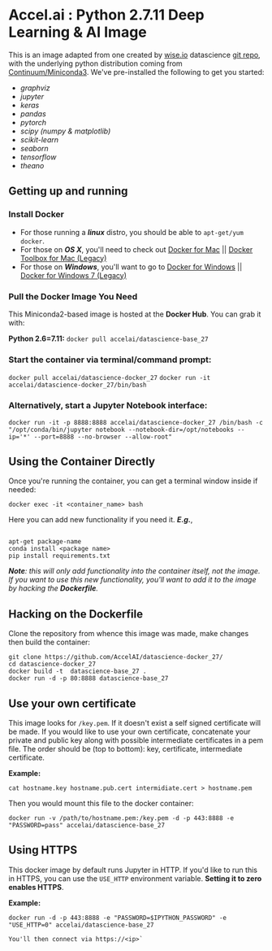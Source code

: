 # Accel.ai : Python 2.7.11 Deep Learning & AI  Image

This is an image adapted from one created by [wise.io](http://wise.io) datascience [git repo](https://github.com/wiseio/datascience-docker), with the underlying python distribution coming from [Continuum/Miniconda3](http://continuum.io).  We've pre-installed the following to get you started:

  - _graphviz_ 
  - _jupyter_ 
  - _keras_ 
  - _pandas_ 
  - _pytorch_ 
  - _scipy (numpy & matplotlib)_
  - _scikit-learn_ 
  - _seaborn_ 
  - _tensorflow_ 
  - _theano_ 


## Getting up and running

### Install Docker

 - For those running a **_linux_** distro, you should be able to `apt-get/yum docker`. 
 - For those on **_OS X_**, you'll need to check out [Docker for Mac](https://www.docker.com/docker-mac) || [Docker Toolbox for Mac (Legacy)](https://docs.docker.com/toolbox/toolbox_install_mac/) 
 - For those on **_Windows_**, you'll want to go to [Docker for Windows](https://www.docker.com/docker-windows) || [Docker for Windows 7 (Legacy)](https://docs.docker.com/toolbox/toolbox_install_windows/)

### Pull the Docker Image You Need

This Miniconda2-based image is hosted at the **Docker Hub**. You can grab it with:

**Python 2.6=7.11:**    ```docker pull accelai/datascience-base_27```

### Start the container via terminal/command prompt:

   ```docker pull accelai/datascience-docker_27```
   ```docker run -it accelai/datascience-docker_27/bin/bash```
    
### Alternatively, start a Jupyter Notebook interface:

   ```
docker run -it -p 8888:8888 accelai/datascience-docker_27 /bin/bash -c "/opt/conda/bin/jupyter notebook --notebook-dir=/opt/notebooks --ip='*' --port=8888 --no-browser --allow-root"
```

## Using the Container Directly

Once you're running the container, you can get a terminal window inside if needed:

```docker exec -it <container_name> bash```

Here you can add new functionality if you need it. **_E.g._**, 

```

apt-get package-name
conda install <package name>
pip install requirements.txt

```

_**Note**:  this will only add functionality into the container itself, not the image. If you want to use this new functionality, you'll want to add it to the image by hacking the **Dockerfile**._


## Hacking on the Dockerfile

Clone the repository from whence this image was made, make changes then build the container:

```
git clone https://github.com/AccelAI/datascience-docker_27/
cd datascience-docker_27
docker build -t  datascience-base_27 .
docker run -d -p 80:8888 datascience-base_27
```

## Use your own certificate
This image looks for `/key.pem`. If it doesn't exist a self signed certificate will be made. If you would like to use your own certificate, concatenate your private and public key along with possible intermediate certificates in a pem file. The order should be (top to bottom): key, certificate, intermediate certificate.

**Example:**

```cat hostname.key hostname.pub.cert intermidiate.cert > hostname.pem```

Then you would mount this file to the docker container:

```
docker run -v /path/to/hostname.pem:/key.pem -d -p 443:8888 -e "PASSWORD=pass" accelai/datascience-base_27
```

## Using HTTPS
This docker image by default runs Jupyter in HTTP.  If you'd like to run this in HTTPS,
you can use the `USE_HTTP` environment variable.  **Setting it to zero enables HTTPS**.

**Example:**

```
docker run -d -p 443:8888 -e "PASSWORD=$IPYTHON_PASSWORD" -e "USE_HTTP=0" accelai/datascience-base_27

You'll then connect via https://<ip>`
```
